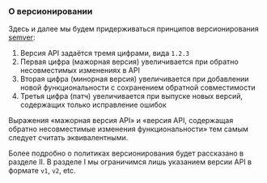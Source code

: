 ### О версионировании

Здесь и далее мы будем придерживаться принципов версионирования [semver](https://semver.org/):

  1. Версия API задаётся тремя цифрами, вида `1.2.3`
  2. Первая цифра (мажорная версия) увеличивается при обратно несовместимых изменениях в API
  3. Вторая цифра (минорная версия) увеличивается при добавлении новой функциональности с сохранением обратной совместимости
  4. Третья цифра (патч) увеличивается при выпуске новых версий, содержащих только исправление ошибок

Выражения «мажорная версия API» и «версия API, содержащая обратно несовместимые изменения функциональности» тем самым следует считать эквивалентными.

Более подробно о политиках версионирования будет рассказано в разделе II. В разделе I мы ограничимся лишь указанием версии API в формате `v1`, `v2`, etc.